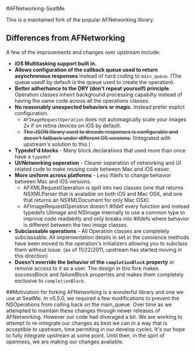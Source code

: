#AFNetworking-SeatMe

This is a maintained fork of the popular AFNetworking library. 

## Differences from AFNetworking

A few of the improvements and changes over upstream include:

  * **iOS Multitasking support built in.**
  * **Allows configuration of the callback queue used to return asynchronous responses** instead of hard coding to `main_queue`. (The queue usedf by default is the queue used to create the operation). 
  * **Better adherhance to the DRY (don't repeat yourself) principle**. Operation classes inheirt background processing capabilty instead of having the same code across all the operations classes.
  * **No reasonably unexpected behaviors or magic**. Instead prefer explict configuration. 
    * ```AFImageRequestOperation``` does not automagically scale your images 2x if on retina devices on iOS by default. 
    * ~~The JSON library used to decode responses is configurable and doesn't fallback under different OS versions.~~ (Integrated with upstream's solution to this.)
  * **Typedef'd blocks** - Many block declarations that used more than once have a `typedef`
  * **UI/Networking seperation** - Clearer seperation of networking and UI related code to make reusing code between Mac and iOS easier.
  * **More uniform across platforms** - Less ifdefs to change behavior between Mac and iOS versions. 
    * AFXMLRequestOperation is spilt into two classes (one that returns NSXMLParser that is avalaible on both iOS and Mac OSX, and one that returns an NSXMLDocument for only Mac OSX).
    * AFImageRequestOperation doesn't #ifdef every function and instead typedefs UIImage and NSImage internally to use a common type to improve code readabitly and only breaks into #ifdefs where behavior is different between the two image classes.
  * **Subclassable operations** - All Operation classes are completely subclassable. All implementation details in set in the convience methods have been moved to the operation's initializers allowing you to subclass them without issue. (as of 11/22/2011, upstream has started moving in this direction)
  * **Doesn't override the behavior of the ```completionBlock``` property** or remove access to it as a user. The design in this fork makes successBlock and failureBlock properties and makes them completely exclusive to ```completionBlock```.


##Motiviation for forking
AFNetworking is a wonderful library and one we use at SeatMe. In v0.5.0, we required a few modifications to prevent the NSOperations from calling back on the main_queue. Over time as we attempted to maintain these changes through newer releases of AFNetworking. However our code had diveraged a bit. We are working to attempt to re-integrate our changes as best we can in a way that is acceptible to upstream, time permiting in our develop cycles. It's our hope to fully integrate upstream at some point. Until then, in the spirt of openness, we are making our changes avaliable. 